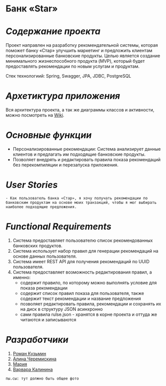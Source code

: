 # **Банк «Star»**

# _Содержание проекта_

Проект направлен на разработку рекомендательной системы, которая поможет банку «Стар» улучшить маркетинг и предложить клиентам персонализированные банковские продукты. Целью является создание минимального жизнеспособного продукта (MVP), который будет предоставлять рекомендации по новым услугам и продуктам.

Стек технологиий: Spring, Swagger, JPA, JDBC, PostgreSQL

 # _Архетиктура приложения_

 Вся архитектура проекта, а так же диаграммы классов и активности, можно посмотреть на [Wiki](https://github.com/idol696/starbank/wiki).

# _Основные функции_

* Персонализированные рекомендации: Система анализирует данные клиентов и предлагать им подходящие банковские продукты.
* Позволяет внедрять и редактировать правила показа рекомендаций без перекомпиляции и перезапуска приложения.

# _User Stories_

`- Как пользователь банка «Стар», я хочу получать рекомендации по банковским продуктам на основе моих транзакций, чтобы я мог выбирать наиболее подходящие предложения.`

# _Functional Requirements_

1. Система предоставляет пользователю список рекомендованных банковских продуктов.
2. Система использует набор правил для генерации рекомендаций на основе данных пользователя.
3. Система имеет REST API для получения рекомендаций по UUID пользователя.
4. Система предоставляет возможность редактирования правил, а именно:
      * содержит правило, по которому можно выполнять условие для показа рекомендации
      * содержит список правил показа для пользователя, также содержит текст рекомендации и название предложения
      * позволяет редактировать правила, рекомендации и сохранять их на диск в структуру JSON асинхронно
      * сами правила rulse.json - хранятся в корне проекта и оттуда же читаются и записываются

 # _Разработчики_ 

 1. [Роман Кузьмин](https://github.com/idol696)
 2. [Алина Черемискина](https://github.com/linskay)
 3. [Мария](https://github.com/goldovskaya-m)
 4. [Варвара Калинина](https://github.com/varyansan)
    
 `пы.сы: тут должно быть общее фото`

